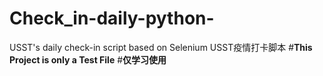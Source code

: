 # Check_in-daily-python-
USST's daily check-in script based on Selenium
USST疫情打卡脚本
#**This Project is only a Test File**
#**仅学习使用**
